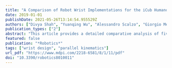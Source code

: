 ```yaml
---
title: "A Comparison of Robot Wrist Implementations for the iCub Humanoid"
date: 2019-01-01
publishDate: 2021-05-26T13:14:54.955529Z
authors: ["Divya Shah", "Yuanqing Wu", "Alessandro Scalzo", "Giorgio Metta", "Alberto Parmiggiani"]
publication_types: ["2"]
abstract: "This article provides a detailed comparative analysis of five orientational, two degrees of freedom (DOF) mechanisms whose envisioned application is the wrist of the iCub humanoid robot. Firstly, the current iCub mk.2 wrist implementation is presented, and the desired design objectives are proposed. Prominent architectures from literature such as the spherical five-bar linkage and spherical six-bar linkage, the OmniWrist-III and the Quaternion joint mechanisms are modeled and analyzed for the said application. Finally, a detailed comparison of their workspace features is presented. The Quaternion joint mechanism emerges as a promising candidate from this study."
featured: false
publication: "*Robotics*"
tags: ["wrist design", "parallel kinematics"]
url_pdf: "https://www.mdpi.com/2218-6581/8/1/11/pdf"
doi: "10.3390/robotics8010011"
---
```


